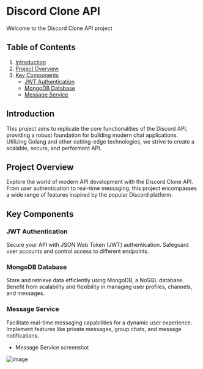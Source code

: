 # Discord Clone API

Welcome to the Discord Clone API project

## Table of Contents
1. [Introduction](#introduction)
2. [Project Overview](#project-overview)
3. [Key Components](#key-components)
    - [JWT Authentication](#jwt-authentication)
    - [MongoDB Database](#mongodb-database)
    - [Message Service](#message-service)

## Introduction

This project aims to replicate the core functionalities of the Discord API, providing a robust foundation for building modern chat applications. Utilizing Golang and other cutting-edge technologies, we strive to create a scalable, secure, and performant API.

## Project Overview

Explore the world of modern API development with the Discord Clone API. From user authentication to real-time messaging, this project encompasses a wide range of features inspired by the popular Discord platform.

## Key Components

### JWT Authentication

Secure your API with JSON Web Token (JWT) authentication. Safeguard user accounts and control access to different endpoints.

### MongoDB Database

Store and retrieve data efficiently using MongoDB, a NoSQL database. Benefit from scalability and flexibility in managing user profiles, channels, and messages.

### Message Service

Facilitate real-time messaging capabilities for a dynamic user experience. Implement features like private messages, group chats, and message notifications.

- Message Service screenshot

![image](https://github.com/EraldCaka/discord-clone-api/assets/96385473/399f0606-1c16-484d-a6d2-995b8430f7b7)